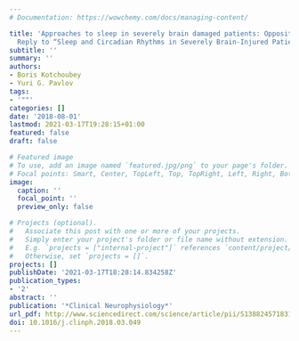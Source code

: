 ```yaml
---
# Documentation: https://wowchemy.com/docs/managing-content/

title: 'Approaches to sleep in severely brain damaged patients: Opposite or complementary?
  Reply to “Sleep and Circadian Rhythms in Severely Brain-Injured Patients - A Comment”'
subtitle: ''
summary: ''
authors:
- Boris Kotchoubey
- Yuri G. Pavlov
tags:
- '""'
categories: []
date: '2018-08-01'
lastmod: 2021-03-17T19:28:15+01:00
featured: false
draft: false

# Featured image
# To use, add an image named `featured.jpg/png` to your page's folder.
# Focal points: Smart, Center, TopLeft, Top, TopRight, Left, Right, BottomLeft, Bottom, BottomRight.
image:
  caption: ''
  focal_point: ''
  preview_only: false

# Projects (optional).
#   Associate this post with one or more of your projects.
#   Simply enter your project's folder or file name without extension.
#   E.g. `projects = ["internal-project"]` references `content/project/deep-learning/index.md`.
#   Otherwise, set `projects = []`.
projects: []
publishDate: '2021-03-17T18:28:14.834258Z'
publication_types:
- '2'
abstract: ''
publication: '*Clinical Neurophysiology*'
url_pdf: http://www.sciencedirect.com/science/article/pii/S1388245718310563
doi: 10.1016/j.clinph.2018.03.049
---
```

